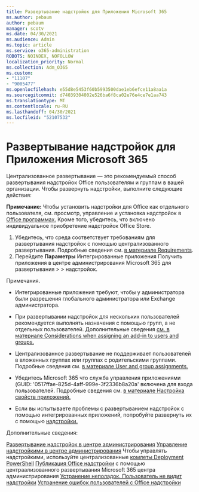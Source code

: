 ```yaml
---
title: Развертывание надстройок для Приложения Microsoft 365
ms.author: pebaum
author: pebaum
manager: scotv
ms.date: 04/30/2021
ms.audience: Admin
ms.topic: article
ms.service: o365-administration
ROBOTS: NOINDEX, NOFOLLOW
localization_priority: Normal
ms.collection: Adm_O365
ms.custom:
- "11107"
- "9005477"
ms.openlocfilehash: e55d8e5453f60b5993500dae1eb6efce11a8aa1a
ms.sourcegitcommit: d74039304002e526ba6f8ca02e76e4ce7e1aa743
ms.translationtype: MT
ms.contentlocale: ru-RU
ms.lasthandoff: 04/30/2021
ms.locfileid: "52107532"
---
```

# <a name="deploying-add-ins-for-microsoft-365-apps"></a>Развертывание надстройок для Приложения Microsoft 365

Централизованное развертывание — это рекомендуемый способ развертывания надстройок Office пользователям и группам в вашей организации. Чтобы развернуть надстройки, выполните следующие действия:

**Примечание:** Чтобы установить надстройки для Office как отдельного пользователя, см. просмотр, управление и установка надстройок в [Office программах.](https://support.microsoft.com/topic/view-manage-and-install-add-ins-in-office-programs-16278816-1948-4028-91e5-76dca5380f8d) Кроме того, убедитесь, что включено индивидуальное приобретение надстройок Office Store. 

1. Убедитесь, что среда соответствует требованиям для развертывания надстройок с помощью централизованного развертывания. Подробные сведения см. [в материале Requirements](https://docs.microsoft.com/microsoft-365/admin/manage/centralized-deployment-of-add-ins?#requirements).
2. Перейдите **Параметры** Интегрированные приложения Получить приложения в центре администрирования Microsoft 365 для развертывания  >    >   надстройок. 

Примечания. 

- Интегрированные приложения требуют, чтобы у администратора были разрешения глобального администратора или Exchange администратора.

- При развертывании надстройок для нескольких пользователей рекомендуется выполнять назначения с помощью групп, а не отдельных пользователей. Дополнительные сведения [см. в материале Considerations when assigning an add-in to users and groups.](https://docs.microsoft.com/microsoft-365/admin/manage/manage-deployment-of-add-ins?view=o365-worldwide#considerations-when-assigning-an-add-in-to-users-and-groups)

- Централизованное развертывание не поддерживает пользователей в вложенных группах или группах с родительскими группами. Подробные сведения см. [в материале User and group assignments.](https://docs.microsoft.com/microsoft-365/admin/manage/centralized-deployment-of-add-ins?view=o365-worldwide#user-and-group-assignments)

- Убедитесь Microsoft 365 что служба управления приложениями (GUID: '0517ffae-825d-4aff-999e-3f2336b8a20a' включена для входа пользователей. Подробные сведения см. [в материале Настройка свойств приложений.](https://docs.microsoft.com/azure/active-directory/manage-apps/add-application-portal-configure#configure-app-properties)

- Если вы испытываете проблемы с развертыванием надстройок с помощью интегрированных приложений, попробуйте развернуть их с помощью [надстройки.](https://admin.microsoft.com/AdminPortal/Home?#/Settings/AddIns)

Дополнительные сведения:

[Развертывание надстройок в центре администрирования](https://docs.microsoft.com/microsoft-365/admin/manage/manage-deployment-of-add-ins) 
 [Управление надстройкими в центре администрирования](https://docs.microsoft.com/microsoft-365/admin/manage/manage-addins-in-the-admin-center) 
 Чтобы управлять надстройкими, используйте централизованные [комлеты Deployment PowerShell](https://docs.microsoft.com/microsoft-365/enterprise/use-the-centralized-deployment-powershell-cmdlets-to-manage-add-ins) 
 [Публикация Office надстройки](https://docs.microsoft.com/office/dev/add-ins/publish/centralized-deployment#publish-an-office-add-in-via-centralized-deployment) с помощью центраализованного развертывания Microsoft 365 центра администрирования 
 [Устранение неполадок. Пользователь не видит надстройки](https://docs.microsoft.com/office365/troubleshoot/access-management/user-not-seeing-add-ins) 
 [Устранение ошибок пользователей с Office надстройки](https://docs.microsoft.com/office/dev/add-ins/testing/testing-and-troubleshooting)